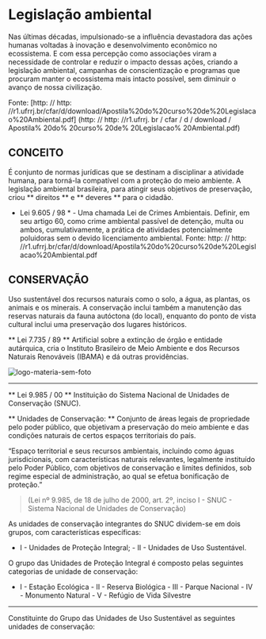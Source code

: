 # Legislação ambiental

Nas últimas décadas, impulsionado-se a influência devastadora das ações humanas voltadas à inovação e desenvolvimento econômico no ecossistema. E com essa percepção como associações viram a necessidade de controlar e reduzir o impacto dessas ações, criando a legislação ambiental, campanhas de conscientização e programas que procuram manter o ecossistema mais intacto possível, sem diminuir o avanço de nossa civilização.

Fonte: [http: // http: //r1.ufrrj.br/cfar/d/download/Apostila%20do%20curso%20de%20Legislacao%20Ambiental.pdf] (http: // http: //r1.ufrrj. br / cfar / d / download / Apostila% 20do% 20curso% 20de% 20Legislacao% 20Ambiental.pdf) 

##                                                                                                                                                                                                                                                                                                                                                                                                                                                                                                                                                                                                                                                                                                                                                                                                                                                         CONCEITO

É conjunto de normas jurídicas que se destinam a disciplinar a atividade humana, para torná-la compatível com a proteção do meio ambiente. A legislação ambiental brasileira, para atingir seus objetivos de preservação, criou ** direitos ** e ** deveres ** para o cidadão.

* Lei 9.605 / 98 * - Uma chamada Lei de Crimes Ambientais. Definir, em seu artigo 60, como crime ambiental passível de detenção, multa ou ambos, cumulativamente, a prática de atividades potencialmente poluidoras sem o devido licenciamento ambiental. Fonte: http: // http: //r1.ufrrj.br/cfar/d/download/Apostila%20do%20curso%20de%20Legislacao%20Ambiental.pdf


## CONSERVAÇÃO

Uso sustentável dos recursos naturais como o solo, a água, as plantas, os animais e os minerais. A conservação inclui também a manutenção das reservas naturais da fauna autóctona (do local), enquanto do ponto de vista cultural inclui uma preservação dos lugares históricos.



** Lei 7.735 / 89 ** Artificial sobre a extinção de órgão e entidade autárquica, cria o Instituto Brasileiro de Meio Ambiente e dos Recursos Naturais Renováveis ​​(IBAMA) e dá outras providências.



<img src = " https://i.ibb.co/5sGH2Sr/logo-materia-sem-foto.png " alt = "logo-materia-sem-foto" border = "0">

------------



** Lei 9.985 / 00 ** Instituição do Sistema Nacional de Unidades de Conservação (SNUC).


** Unidades de Conservação: ** Conjunto de áreas legais de propriedade pelo poder público, que objetivam a preservação do meio ambiente e das condições naturais de certos espaços territoriais do país.



“Espaço territorial e seus recursos ambientais, incluindo como águas jurisdicionais, com características naturais relevantes, legalmente instituído pelo Poder Público, com objetivos de conservação e limites definidos, sob regime especial de administração, ao qual se efetua bonificação de proteção.”

> (Lei nº 9.985, de 18 de julho de 2000, art. 2º, inciso I - SNUC - Sistema Nacional de Unidades de Conservação)

As unidades de conservação integrantes do SNUC dividem-se em dois grupos, com características específicas:

- I - Unidades de Proteção Integral; - II - Unidades de Uso Sustentável.


O grupo das Unidades de Proteção Integral é composto pelas seguintes categorias de unidade de conservação:

- I - Estação Ecológica - II - Reserva Biológica - III - Parque Nacional - IV - Monumento Natural - V - Refúgio de Vida Silvestre





------------

Constituinte do Grupo das Unidades de Uso Sustentável as seguintes unidades de conservação:







<!--stackedit_data:
eyJoaXN0b3J5IjpbNTM3NjMzNDgyLDIxNDQwMDUyMiwtOTc3MD
g3Nzk4LDIyMDgyNjMxNCwtMTU4NDU2NDM5MCwtMTIyNDYxMTA4
MF19
-->